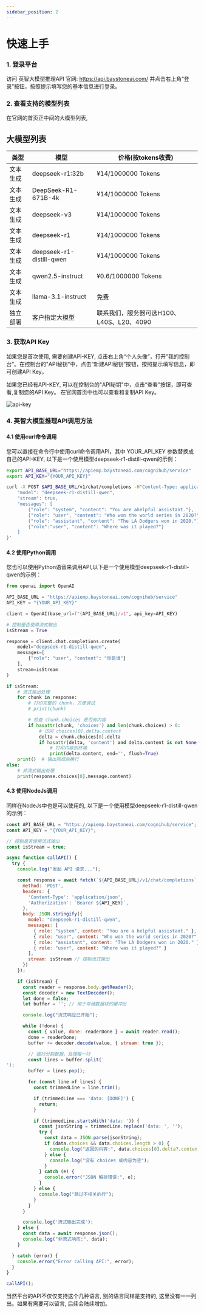 ```yaml
---
sidebar_position: 2
---
```


# 快速上手

### 1. 登录平台

访问 英智大模型推理API 官网: https://api.baystoneai.com/  并点击右上角“登录”按钮，按照提示填写您的基本信息进行登录。


### 2. 查看支持的模型列表

在官网的首页正中间的大模型列表,


## 大模型列表

| 类型   | 模型                          | 价格(按tokens收费)                |
|--------|-------------------------------|----------------------------------|
| 文本生成 | deepseek-r1:32b               | ¥14/1000000 Tokens             |
| 文本生成 | DeepSeek-R1-671B-4k           | ¥14/1000000 Tokens             |
| 文本生成 | deepseek-v3                   | ¥14/1000000 Tokens             |
| 文本生成 | deepseek-r1                   | ¥14/1000000 Tokens             |
| 文本生成 | deepseek-r1-distill-qwen      | ¥14/1000000 Tokens             |
| 文本生成 | qwen2.5-instruct              | ¥0.6/1000000 Tokens            |
| 文本生成 | llama-3.1-instruct            | 免费                           |
| 独立部署 | 客户指定大模型                 | 联系我们，服务器可选H100、L40S、L20、4090 |



### 3. 获取API Key

如果您是首次使用, 需要创建API-KEY, 点击右上角“个人头像”，打开"我的控制台"。在控制台的"API秘钥"中，点击“新建API秘钥”按钮，按照提示填写信息，即可创建API Key。

如果您已经有API-KEY, 可以在控制台的"API秘钥"中，点击“查看”按钮，即可查看,复制您的API Key。 在官网首页中也可以查看和复制API Key。

![api-key](./img/api-key.png)

### 4. 英智大模型推理API调用方法

#### 4.1 使用curl命令调用

您可以直接在命令行中使用curl命令调用API，其中 YOUR_API_KEY 参数替换成自己的API-KEY, 以下是一个使用模型deepseek-r1-distill-qwen的示例： 

```sh
export API_BASE_URL="https://apiemp.baystoneai.com/cognihub/service"
export API_KEY="{YOUR_API_KEY}"

curl -X POST $API_BASE_URL/v1/chat/completions -H"Content-Type: application/json" -H "Authorization: Bearer $API_KEY" -d '{
    "model": "deepseek-r1-distill-qwen",
    "stream": true,
    "messages": [
        {"role": "system", "content": "You are ahelpful assistant."},
        {"role": "user", "content": "Who won the world series in 2020?"},
        {"role": "assistant", "content": "The LA Dodgers won in 2020."},
        {"role":"user", "content": "Where was it played?"}
    ]
}'
```

#### 4.2 使用Python调用
您也可以使用Python语音来调用API,以下是一个使用模型deepseek-r1-distill-qwen的示例：
```python
from openai import OpenAI

API_BASE_URL = "https://apiemp.baystoneai.com/cognihub/service"
API_KEY = "{YOUR_API_KEY}"

client = OpenAI(base_url=f"{API_BASE_URL}/v1", api_key=API_KEY)

# 控制是否使用流式输出
isStream = True

response = client.chat.completions.create(
    model="deepseek-r1-distill-qwen",
    messages=[
        {"role": "user", "content": "你是谁"}
    ],
    stream=isStream
)

if isStream:
    # 流式输出处理
    for chunk in response:
        # 打印完整的 chunk，方便调试
        # print(chunk)

        # 检查 chunk.choices 是否有内容
        if hasattr(chunk, 'choices') and len(chunk.choices) > 0:
            # 访问 choices[0].delta.content
            delta = chunk.choices[0].delta
            if hasattr(delta, 'content') and delta.content is not None:
                # 打印内容到终端
                print(delta.content, end='', flush=True)
    print()  # 输出完成后换行
else:
    # 非流式输出处理
    print(response.choices[0].message.content)
```

#### 4.3 使用NodeJs调用
同样在NodeJs中也是可以使用的, 以下是一个使用模型deepseek-r1-distill-qwen的示例：
```javascript
const API_BASE_URL = "https://apiemp.baystoneai.com/cognihub/service";
const API_KEY = "{YOUR_API_KEY}";

// 控制是否使用流式输出
const isStream = true;

async function callAPI() {
  try {
    console.log("发起 API 请求...");

    const response = await fetch(`${API_BASE_URL}/v1/chat/completions`, {
      method: 'POST',
      headers: {
        'Content-Type': 'application/json',
        'Authorization': `Bearer ${API_KEY}`,
      },
      body: JSON.stringify({
        model: "deepseek-r1-distill-qwen",
        messages: [
          { role: "system", content: "You are a helpful assistant." },
          { role: "user", content: "Who won the world series in 2020?" },
          { role: "assistant", content: "The LA Dodgers won in 2020." },
          { role: "user", content: "Where was it played?" }
        ],
        stream: isStream // 控制流式输出
      })
    });

    if (isStream) {
      const reader = response.body.getReader();
      const decoder = new TextDecoder();
      let done = false;
      let buffer = ''; // 用于存储数据块的缓冲区

      console.log("流式响应已开始");

      while (!done) {
        const { value, done: readerDone } = await reader.read();
        done = readerDone;
        buffer += decoder.decode(value, { stream: true });

        // 按行分割数据，处理每一行
        const lines = buffer.split('
');
        buffer = lines.pop(); 

        for (const line of lines) {
          const trimmedLine = line.trim();

          if (trimmedLine === 'data: [DONE]') {
            return;
          }

          if (trimmedLine.startsWith('data: ')) {
            const jsonString = trimmedLine.replace('data: ', '');
            try {
              const data = JSON.parse(jsonString);
              if (data.choices && data.choices.length > 0) {
                console.log("返回的内容:", data.choices[0].delta?.content || '');
              } else {
                console.log("没有 choices 或内容为空");
              }
            } catch (e) {
              console.error("JSON 解析错误:", e);
            }
          } else {
            console.log("跳过不相关的行");
          }
        }
      }

      console.log('流式输出完成');
    } else {
      const data = await response.json();
      console.log("非流式响应:", data);
    }

  } catch (error) {
    console.error("Error calling API:", error);
  }
}

callAPI();
```
当然平台的API不仅仅支持这个几种语言, 别的语言同样是支持的, 这里没有一一列出。如果有需要可以留言, 后续会陆续增加。
